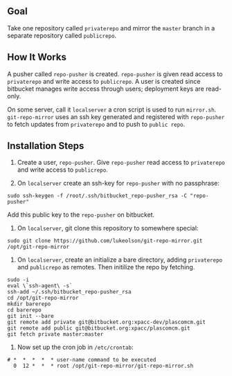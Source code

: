 Goal
---

Take one repository called `privaterepo` and mirror the `master` branch in a separate repository called `publicrepo`.

How It Works
---

A pusher called `repo-pusher` is created.  `repo-pusher` is given read access to `privaterepo` and write access to `publicrepo`.  A user is created since bitbucket manages write access through users; deployment keys are read-only.

On some server, call it `localserver` a cron script is used to run `mirror.sh`.  `git-repo-mirror` uses an ssh key generated and registered with `repo-pusher` to fetch updates from `privaterepo` and to push to `public repo`.

Installation Steps
---
1. Create a user, `repo-pusher`.  Give `repo-pusher` read access to `privaterepo` and write access to `publicrepo`.

1. On `localserver` create an ssh-key for `repo-pusher` with no passphrase:
```
sudo ssh-keygen -f /root/.ssh/bitbucket_repo-pusher_rsa -C "repo-pusher"
```
Add this public key to the `repo-pusher` on bitbucket.

1. On `localserver`, git clone this repository to somewhere special:
```
sudo git clone https://github.com/lukeolson/git-repo-mirror.git /opt/git-repo-mirror
```

1. On `localserver`, create an initialize a bare directory, adding `privaterepo` and `publicrepo` as remotes.  Then initilize the repo by fetching.
```
sudo -i
eval \`ssh-agent\ -s`
ssh-add ~/.ssh/bitbucket_repo-pusher_rsa
cd /opt/git-repo-mirror
mkdir barerepo
cd barerepo
git init --bare
git remote add private git@bitbucket.org:xpacc-dev/plascomcm.git
git remote add public git@bitbucket.org:xpacc/plascomcm.git
git fetch private master:master
```

1. Now set up the cron job in `/etc/crontab`:
```
# *  *  *  *  * user-name command to be executed
  0  12 *  *  * root /opt/git-repo-mirror/git-repo-mirror.sh
```
